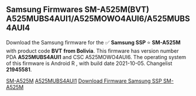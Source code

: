 <h2>Samsung Firmwares SM-A525M(BVT) A525MUBS4AUI1/A525MOWO4AUI6/A525MUBS4AUI4</h2>
Download the Samsung firmware for the ✅ <strong>Samsung SSP </strong> ⭐ <strong>SM-A525M</strong> with product code <strong>BVT</strong> <strong> from Bolivia</strong>. This firmware has version number PDA <strong>A525MUBS4AUI1</strong> and CSC A525MOWO4AUI6. The operating system of this firmware is Android R , with build date 2021-10-05. Changelist <strong>21945581</strong>.


[SM-A525M](https://samfirm.shop/samsung/model/SM-A525M)
[A525MUBS4AUI1](https://samfirm.shop/samsung/pda/A525MUBS4AUI1)
[Download Firmware Samsung SSP SM-A525M](https://samfirm.shop/samsung/firmware/462333)
